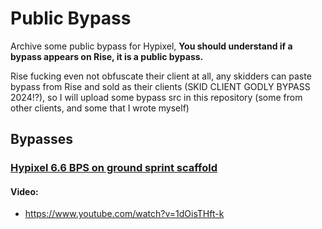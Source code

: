 # Public Bypass

Archive some public bypass for Hypixel, **You should understand if a bypass appears on Rise, it is a public bypass.**

Rise fucking even not obfuscate their client at all, any skidders can paste bypass from Rise and sold as their clients (SKID CLIENT GODLY BYPASS 2024!?), so I will upload some bypass src in this repository (some from other clients, and some that I wrote myself)

## Bypasses

### [Hypixel 6.6 BPS on ground sprint scaffold](2024.11/Scaffold.java)

#### Video:

- https://www.youtube.com/watch?v=1dOisTHft-k
